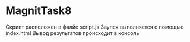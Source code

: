 # MagnitTask8
Скрипт расположен в фалйе script.js 
Заупск выполняется с помощью index.html
Вывод результатов происходит в консоль
